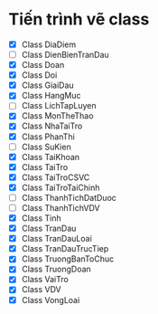 # Tiến trình vẽ class

- [x] Class DiaDiem
- [ ] Class DienBienTranDau
- [x] Class Doan
- [x] Class Doi
- [x] Class GiaiDau
- [x] Class HangMuc
- [ ] Class LichTapLuyen
- [x] Class MonTheThao
- [x] Class NhaTaiTro
- [x] Class PhanThi
- [ ] Class SuKien
- [x] Class TaiKhoan
- [x] Class TaiTro
- [x] Class TaiTroCSVC
- [x] Class TaiTroTaiChinh
- [ ] Class ThanhTichDatDuoc
- [ ] Class ThanhTichVDV
- [x] Class Tinh
- [x] Class TranDau
- [x] Class TranDauLoai
- [x] Class TranDauTrucTiep
- [x] Class TruongBanToChuc
- [x] Class TruongDoan
- [x] Class VaiTro
- [x] Class VDV
- [x] Class VongLoai